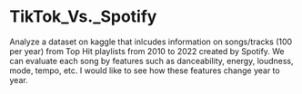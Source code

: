 # TikTok_Vs._Spotify
Analyze a dataset on kaggle that inlcudes information on songs/tracks (100 per year) from Top Hit playlists from 2010 to 2022 created by Spotify. We can evaluate each song by features such as danceability, energy, loudness, mode, tempo, etc. I would like to see how these features change year to year.
